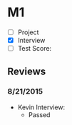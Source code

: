 # M1

- [ ] Project
- [x] Interview
- [ ] Test Score: 

## Reviews

### 8/21/2015

- Kevin Interview:
  - Passed
